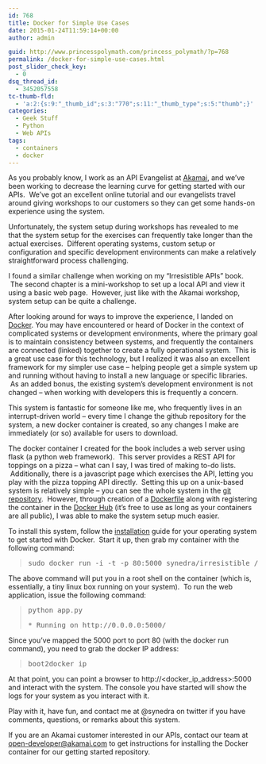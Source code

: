 ```yaml
---
id: 768
title: Docker for Simple Use Cases
date: 2015-01-24T11:59:14+00:00
author: admin

guid: http://www.princesspolymath.com/princess_polymath/?p=768
permalink: /docker-for-simple-use-cases.html
post_slider_check_key:
  - 0
dsq_thread_id:
  - 3452057558
tc-thumb-fld:
  - 'a:2:{s:9:"_thumb_id";s:3:"770";s:11:"_thumb_type";s:5:"thumb";}'
categories:
  - Geek Stuff
  - Python
  - Web APIs
tags:
  - containers
  - docker
---
```

As you probably know, I work as an API Evangelist at [Akamai](http://developer.akamai.com), and we&#8217;ve been working to decrease the learning curve for getting started with our APIs.  We&#8217;ve got an excellent online tutorial and our evangelists travel around giving workshops to our customers so they can get some hands-on experience using the system.

Unfortunately, the system setup during workshops has revealed to me that the system setup for the exercises can frequently take longer than the actual exercises.  Different operating systems, custom setup or configuration and specific development environments can make a relatively straightforward process challenging.

I found a similar challenge when working on my &#8220;Irresistible APIs&#8221; book.  The second chapter is a mini-workshop to set up a local API and view it using a basic web page.  However, just like with the Akamai workshop, system setup can be quite a challenge.

After looking around for ways to improve the experience, I landed on [Docker](http://www.docker.com). You may have encountered or heard of Docker in the context of complicated systems or development environments, where the primary goal is to maintain consistency between systems, and frequently the containers are connected (linked) together to create a fully operational system.  This is a great use case for this technology, but I realized it was also an excellent framework for my simpler use case &#8211; helping people get a simple system up and running without having to install a new language or specific libraries.  As an added bonus, the existing system&#8217;s development environment is not changed &#8211; when working with developers this is frequently a concern.

This system is fantastic for someone like me, who frequently lives in an interrupt-driven world &#8211; every time I change the github repository for the system, a new docker container is created, so any changes I make are immediately (or so) available for users to download.

The docker container I created for the book includes a web server using flask (a python web framework).  This server provides a REST API for toppings on a pizza &#8211; what can I say, I was tired of making to-do lists.  Additionally, there is a javascript page which exercises the API, letting you play with the pizza topping API directly.  Setting this up on a unix-based system is relatively simple &#8211; you can see the whole system in the [git repository](https://github.com/synedra/irresistible).  However, through creation of a [Dockerfile](https://github.com/synedra/irresistible/blob/master/Dockerfile) along with registering the container in the [Docker Hub](https://hub.docker.com) (it&#8217;s free to use as long as your containers are all public), I was able to make the system setup much easier.

To install this system, follow the [installation](https://docs.docker.com/installation/%20) guide for your operating system to get started with Docker.  Start it up, then grab my container with the following command:

> <pre>sudo docker run -i -t -p 80:5000 synedra/irresistible /bin/bash</pre>

The above command will put you in a root shell on the container (which is, essentially, a tiny linux box running on your system).  To run the web application, issue the following command:

> <pre>python app.py</pre>
> 
> <pre>* Running on http://0.0.0.0:5000/</pre>

Since you&#8217;ve mapped the 5000 port to port 80 (with the docker run command), you need to grab the docker IP address:

> <pre>boot2docker ip</pre>

At that point, you can point a browser to http://<docker\_ip\_address>:5000 and interact with the system. The console you have started will show the logs for your system as you interact with it.

Play with it, have fun, and contact me at @synedra on twitter if you have comments, questions, or remarks about this system.

If you are an Akamai customer interested in our APIs, contact our team at open-developer@akamai.com to get instructions for installing the Docker container for our getting started repository.